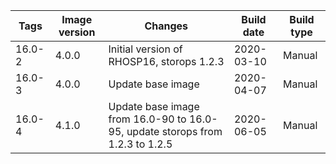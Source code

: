 | Tags | Image version | Changes | Build date | Build type |
| ---- | ------------- | ------- | ---------- | ---------- |
| 16.0-2 | 4.0.0 | Initial version of RHOSP16, storops 1.2.3 | 2020-03-10 | Manual |
| 16.0-3 | 4.0.0 | Update base image | 2020-04-07 | Manual |
| 16.0-4 | 4.1.0 | Update base image from 16.0-90 to 16.0-95, update storops from 1.2.3 to 1.2.5 | 2020-06-05 | Manual |
